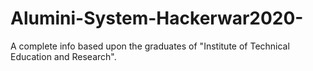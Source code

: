 # Alumini-System-Hackerwar2020-
A complete info based upon the graduates of "Institute of Technical Education and Research".
